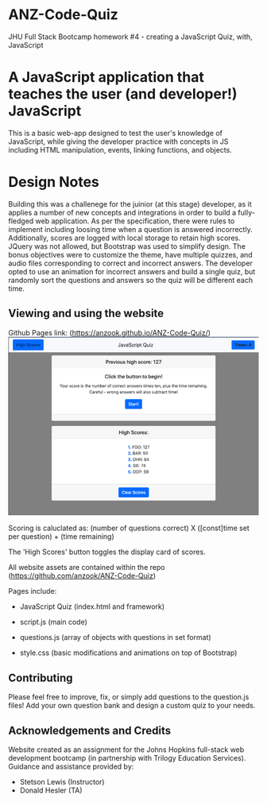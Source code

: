 # ANZ-Code-Quiz
JHU Full Stack Bootcamp homework #4 - creating a JavaScript Quiz, with, JavaScript
# A JavaScript application that teaches the user (and developer!) JavaScript

This is a basic web-app designed to test the user's knowledge of JavaScript, while giving the developer practice with concepts in JS including HTML manipulation, events, linking functions, and objects.

# Design Notes

Building this was a challenege for the juinior (at this stage) developer, as it applies a number of new concepts and integrations in order to build a fully-fledged web application. As per the specification, there were rules to implement including loosing time when a question is answered incorrectly. Additionally, scores are logged with local storage to retain high scores. JQuery was not allowed, but Bootstrap was used to simplify design. The bonus objectives were to customize the theme, have multiple quizzes, and audio files corresponding to correct and incorrect answers. The developer opted to use an animation for incorrect answers and build a single quiz, but randomly sort the questions and answers so the quiz will be different each time. 

## Viewing and using the website

Github Pages link: (https://anzook.github.io/ANZ-Code-Quiz/)
![Mainpage Screenshot Demo](https://github.com/anzook/ANZ-Code-Quiz/blob/master/assets/Images/CodeQuizSS.png)

Scoring is caluclated as: (number of questions correct) X ([const]time set per question) + (time remaining)

The 'High Scores' button toggles the display card of scores.

All website assets are contained within the repo (https://github.com/anzook/ANZ-Code-Quiz)

Pages include:
* JavaScript Quiz (index.html and framework)

* script.js (main code)
* questions.js (array of objects with questions in set format)

* style.css (basic modifications and animations on top of Bootstrap)

## Contributing

Please feel free to improve, fix, or simply add questions to the question.js files! Add your own question bank and design a custom quiz to your needs.

## Acknowledgements and Credits

Website created as an assignment for the Johns Hopkins full-stack web development bootcamp (in partnership with Trilogy Education Services).
Guidance and assistance provided by:
* Stetson Lewis (Instructor)
* Donald Hesler (TA)
